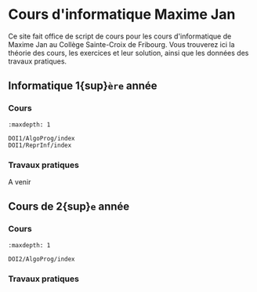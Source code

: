 <!-- Copyright 2024 Maxime Jan <maxime.jan@edufr.ch> -->
<!-- SPDX-License-Identifier: CC-BY-NC-SA-4.0 -->

<!-- Copyright 2024 Caroline Blank <caro@c-space.org> -->
<!-- SPDX-License-Identifier: CC-BY-NC-SA-4.0 -->

# Cours d'informatique Maxime Jan

Ce site fait office de script de cours pour les cours d'informatique de Maxime Jan au Collège Sainte-Croix de Fribourg. Vous trouverez ici la théorie des cours, les exercices et leur solution, ainsi que les données des travaux pratiques.

## Informatique 1{sup}`ère` année

### Cours
```{toctree}
:maxdepth: 1

DOI1/AlgoProg/index
DOI1/ReprInf/index
```
### Travaux pratiques
A venir

## Cours de 2{sup}`e` année
### Cours
```{toctree}
:maxdepth: 1

DOI2/AlgoProg/index
```
### Travaux pratiques